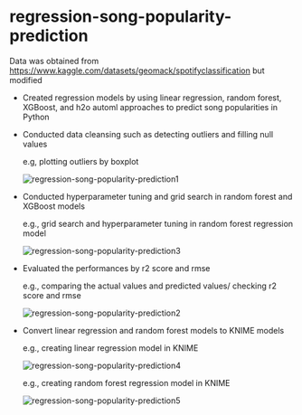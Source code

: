 # regression-song-popularity-prediction
Data was obtained from https://www.kaggle.com/datasets/geomack/spotifyclassification but modified

- Created regression models by using linear regression, random forest, XGBoost, and h2o automl approaches to predict song popularities in Python
- Conducted data cleansing such as detecting outliers and filling null values
  
  e.g, plotting outliers by boxplot
  
  ![regression-song-popularity-prediction1](https://github.com/youngmin-jin/regression-song-popularity-prediction/assets/135728064/07026174-8b1a-4b40-ab81-f527976eb481)
  
- Conducted hyperparameter tuning and grid search in random forest and XGBoost models
  
  e.g., grid search and hyperparameter tuning in random forest regression model
  
  ![regression-song-popularity-prediction3](https://github.com/youngmin-jin/regression-song-popularity-prediction/assets/135728064/37bda520-2daa-4eb8-9f9e-e7bfc26761e5)

- Evaluated the performances by r2 score and rmse

  e.g., comparing the actual values and predicted values/ checking r2 score and rmse
  
  ![regression-song-popularity-prediction2](https://github.com/youngmin-jin/regression-song-popularity-prediction/assets/135728064/5a7b891c-8253-45e8-b41f-a12e47f3548a)

- Convert linear regression and random forest models to KNIME models

  e.g., creating linear regression model in KNIME
  
  ![regression-song-popularity-prediction4](https://github.com/youngmin-jin/regression-song-popularity-prediction/assets/135728064/4261f92c-288d-443e-a26a-d4e4968128ee)

  e.g., creating random forest regression model in KNIME
  
  ![regression-song-popularity-prediction5](https://github.com/youngmin-jin/regression-song-popularity-prediction/assets/135728064/6c82b99c-fda3-4b4e-9141-568661e33988)
